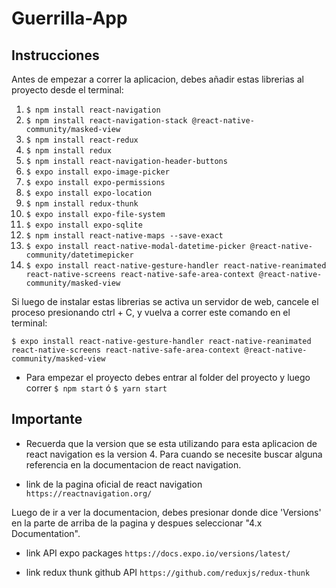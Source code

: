 # Guerrilla-App

## Instrucciones

Antes de empezar a correr la aplicacion, debes añadir estas librerias al proyecto desde el terminal:

1. ``` $ npm install react-navigation ```
2. ``` $ npm install react-navigation-stack @react-native-community/masked-view ```
3. ``` $ npm install react-redux ```
4. ``` $ npm install redux ```
5. ``` $ npm install react-navigation-header-buttons ```
6. ``` $ expo install expo-image-picker ```
7. ``` $ expo install expo-permissions ```
8. ``` $ expo install expo-location ```
9. ``` $ npm install redux-thunk ```
10. ``` $ expo install expo-file-system ```
11. ``` $ expo install expo-sqlite ```
12. ``` $ npm install react-native-maps --save-exact ```
13. ``` $ expo install react-native-modal-datetime-picker @react-native-community/datetimepicker ```
14. ``` $ expo install react-native-gesture-handler react-native-reanimated react-native-screens react-native-safe-area-context @react-native-community/masked-view ```

Si luego de instalar estas librerias se activa un servidor de web, cancele el proceso presionando ctrl + C, y vuelva a correr este comando en el terminal:
```
$ expo install react-native-gesture-handler react-native-reanimated react-native-screens react-native-safe-area-context @react-native-community/masked-view
```

- Para empezar el proyecto debes entrar al folder del proyecto y luego correr ``` $ npm start ``` ó ``` $ yarn start ```

## Importante

- Recuerda que la version que se esta utilizando para esta aplicacion de react navigation es la version 4. Para cuando se necesite buscar alguna referencia en la documentacion de react navigation.

- link de la pagina oficial de react navigation `https://reactnavigation.org/`

Luego de ir a ver la documentacion, debes presionar donde dice 'Versions' en la parte de arriba de la pagina y despues seleccionar "4.x Documentation".

- link API expo packages `https://docs.expo.io/versions/latest/`

- link redux thunk github API `https://github.com/reduxjs/redux-thunk`

